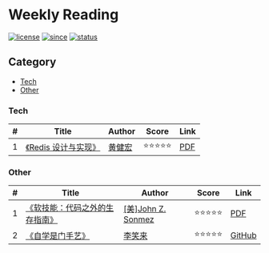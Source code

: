 # Weekly Reading
[![license](https://badgen.net/badge/license/CC-BY-SA-4.0/green)](https://github.com/yanglbme/weekly-reading/blob/master/LICENSE)
[![since](https://badgen.net/badge/since/2019.03.10/blue)](https://github.com/yanglbme/weekly-reading)
[![status](https://badgen.net/badge/status/updated-weekly/orange)](https://github.com/yanglbme/weekly-reading)

## Category
- [Tech](#Tech)
- [Other](#Other)

### Tech
| # | Title | Author | Score | Link |
|---|---|---|---|---|
| 1 | [《Redis 设计与实现》](docs/tech/2019-03-17.md) | [黄健宏](https://github.com/huangz1990) | ⭐⭐⭐⭐⭐ | [PDF](books/Redis设计与实现(第二版).pdf) |

### Other
| # | Title | Author | Score | Link |
|---|---|---|---|---|
| 1 | [《软技能：代码之外的生存指南》](docs/other/2019-03-10.md) | [[美]John Z. Sonmez](https://simpleprogrammer.com/about-simple-programmer/) |  ⭐⭐⭐⭐⭐ | [PDF](books/软技能-代码之外的生存指南.pdf) |
| 2 | [《自学是门手艺》](docs/other/2019-03-24.md) | [李笑来](https://github.com/xiaolai) | ⭐⭐⭐⭐⭐ | [GitHub](https://github.com/selfteaching/the-craft-of-selfteaching) |